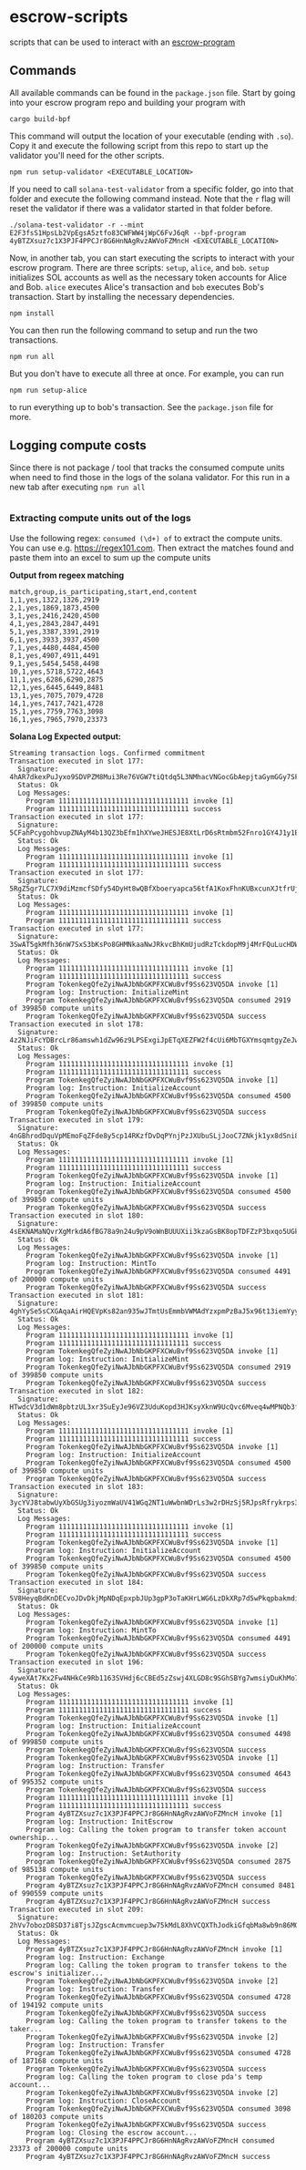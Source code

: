 # escrow-scripts

scripts that can be used to interact with an [escrow-program](https://github.com/paul-schaaf/solana-escrow)


## Commands

All available commands can be found in the `package.json` file. Start by going into your escrow program repo and building your program with
```
cargo build-bpf
```
This command will output the location of your executable (ending with `.so`). Copy it and execute the following script from this repo to start up the validator you'll need for the other scripts.
```
npm run setup-validator <EXECUTABLE_LOCATION>
```

If you need to call `solana-test-validator` from a specific folder, go into that folder and execute the following command instead. Note that the `r` flag will reset the validator if there was a validator started in that folder before.
```
./solana-test-validator -r --mint E2F3fsS1HpsLb2VpEgsA5ztfo83CWFWW4jWpC6FvJ6qR --bpf-program 4yBTZXsuz7c1X3PJF4PPCJr8G6HnNAgRvzAWVoFZMncH <EXECUTABLE_LOCATION>
```

Now, in another tab, you can start executing the scripts to interact with your escrow program. There are three scripts: `setup`, `alice`, and `bob`. `setup` initializes SOL accounts as well as the necessary token accounts for Alice and Bob. `alice` executes Alice's transaction and `bob` executes Bob's transaction. Start by installing the necessary dependencies.
```
npm install
```

You can then run the following command to setup and run the two transactions.
```
npm run all
```
But you don't have to execute all three at once. For example, you can run
```
npm run setup-alice
```
to run everything up to bob's transaction. See the `package.json` file for more.



## Logging compute costs
Since there is not package / tool that tracks the consumed compute units when need to find those in the logs of the solana validator.
For this run in a new tab after executing `npm run all`
```solana logs --url localhost
```

### Extracting compute units out of the logs
Use the following regex: `consumed (\d+) of` to extract the compute units.
You can use e.g. https://regex101.com. Then extract the matches found and paste them into an excel to sum up the compute units

**Output from regeex matching**
```
match,group,is_participating,start,end,content
1,1,yes,1322,1326,2919
2,1,yes,1869,1873,4500
3,1,yes,2416,2420,4500
4,1,yes,2843,2847,4491
5,1,yes,3387,3391,2919
6,1,yes,3933,3937,4500
7,1,yes,4480,4484,4500
8,1,yes,4907,4911,4491
9,1,yes,5454,5458,4498
10,1,yes,5718,5722,4643
11,1,yes,6286,6290,2875
12,1,yes,6445,6449,8481
13,1,yes,7075,7079,4728
14,1,yes,7417,7421,4728
15,1,yes,7759,7763,3098
16,1,yes,7965,7970,23373
```


**Solana Log Expected output:**

```
Streaming transaction logs. Confirmed commitment
Transaction executed in slot 177:
  Signature: 4hAR7dkexPuJyxo9SDVPZM8Mui3Re76VGW7tiQtdq5L3NMhacVNGocGbAepjtaGymGGy7SFwa3QZsAQaZuhp2ZGF
  Status: Ok
  Log Messages:
    Program 11111111111111111111111111111111 invoke [1]
    Program 11111111111111111111111111111111 success
Transaction executed in slot 177:
  Signature: 5CFahPcygohbvupZNAyM4b13QZ3bEfm1hXYweJHESJE8XtLrD6sRtmbm52Fnro1GY4J1y1EmsRHxCo6YQhQ5vybC
  Status: Ok
  Log Messages:
    Program 11111111111111111111111111111111 invoke [1]
    Program 11111111111111111111111111111111 success
Transaction executed in slot 177:
  Signature: 5RgZ5gr7LC7X9diMzmcfSDfy54DyHt8wQBfXboeryapca56tfA1KoxFhnKUBxcunXJtfrUj9Yt1vZGDbJkgBykzE
  Status: Ok
  Log Messages:
    Program 11111111111111111111111111111111 invoke [1]
    Program 11111111111111111111111111111111 success
Transaction executed in slot 177:
  Signature: 3SwAT5gkMfh36nW7SxS3bKsPo8GHMNkaaNwJRkvcBhKmUjudRzTckdopM9j4MrFQuLucHDWhgvhx11mBneudAZ3n
  Status: Ok
  Log Messages:
    Program 11111111111111111111111111111111 invoke [1]
    Program 11111111111111111111111111111111 success
    Program TokenkegQfeZyiNwAJbNbGKPFXCWuBvf9Ss623VQ5DA invoke [1]
    Program log: Instruction: InitializeMint
    Program TokenkegQfeZyiNwAJbNbGKPFXCWuBvf9Ss623VQ5DA consumed 2919 of 399850 compute units
    Program TokenkegQfeZyiNwAJbNbGKPFXCWuBvf9Ss623VQ5DA success
Transaction executed in slot 178:
  Signature: 4z2NJiFcYDBrcLr86amswh1dZw96z9LPSExgiJpETqXEZFW2f4cUi6MbTGXYmsqmtgyZeJw9QCVcNSUsjz2WJFb1
  Status: Ok
  Log Messages:
    Program 11111111111111111111111111111111 invoke [1]
    Program 11111111111111111111111111111111 success
    Program TokenkegQfeZyiNwAJbNbGKPFXCWuBvf9Ss623VQ5DA invoke [1]
    Program log: Instruction: InitializeAccount
    Program TokenkegQfeZyiNwAJbNbGKPFXCWuBvf9Ss623VQ5DA consumed 4500 of 399850 compute units
    Program TokenkegQfeZyiNwAJbNbGKPFXCWuBvf9Ss623VQ5DA success
Transaction executed in slot 179:
  Signature: 4nGBhrodDquVpMEmoFqZFde8y5cp14RKzfDvDqPYnjPzJXUbuSLjJooC7ZNkjk1yx8dSni8Q4XZJ8oTjfNnMv1U6
  Status: Ok
  Log Messages:
    Program 11111111111111111111111111111111 invoke [1]
    Program 11111111111111111111111111111111 success
    Program TokenkegQfeZyiNwAJbNbGKPFXCWuBvf9Ss623VQ5DA invoke [1]
    Program log: Instruction: InitializeAccount
    Program TokenkegQfeZyiNwAJbNbGKPFXCWuBvf9Ss623VQ5DA consumed 4500 of 399850 compute units
    Program TokenkegQfeZyiNwAJbNbGKPFXCWuBvf9Ss623VQ5DA success
Transaction executed in slot 180:
  Signature: 4sEKNAMaNQvrXgMrkdA6fBG78a9n24u9pV9oWnBUUUXii3kzaGsBK8opTDFZzP3bxqo5UGkR7ySySbMHq41Kvcug
  Status: Ok
  Log Messages:
    Program TokenkegQfeZyiNwAJbNbGKPFXCWuBvf9Ss623VQ5DA invoke [1]
    Program log: Instruction: MintTo
    Program TokenkegQfeZyiNwAJbNbGKPFXCWuBvf9Ss623VQ5DA consumed 4491 of 200000 compute units
    Program TokenkegQfeZyiNwAJbNbGKPFXCWuBvf9Ss623VQ5DA success
Transaction executed in slot 181:
  Signature: 4ghYySe5sCXGAqaAirHQEVpKs82an935wJTmtUsEmmbVWMAdYzxpmPzBaJ5x96t13iemYyyZNzJvAy76adHi5ERM
  Status: Ok
  Log Messages:
    Program 11111111111111111111111111111111 invoke [1]
    Program 11111111111111111111111111111111 success
    Program TokenkegQfeZyiNwAJbNbGKPFXCWuBvf9Ss623VQ5DA invoke [1]
    Program log: Instruction: InitializeMint
    Program TokenkegQfeZyiNwAJbNbGKPFXCWuBvf9Ss623VQ5DA consumed 2919 of 399850 compute units
    Program TokenkegQfeZyiNwAJbNbGKPFXCWuBvf9Ss623VQ5DA success
Transaction executed in slot 182:
  Signature: HTwdcV3d1dWm8pbtzUL3xr3SuEyJe96VZ3UduKopd3HJKsyXknW9UcQvc6Mveq4wMPNQb3fseaSYTT31PxRvMej
  Status: Ok
  Log Messages:
    Program 11111111111111111111111111111111 invoke [1]
    Program 11111111111111111111111111111111 success
    Program TokenkegQfeZyiNwAJbNbGKPFXCWuBvf9Ss623VQ5DA invoke [1]
    Program log: Instruction: InitializeAccount
    Program TokenkegQfeZyiNwAJbNbGKPFXCWuBvf9Ss623VQ5DA consumed 4500 of 399850 compute units
    Program TokenkegQfeZyiNwAJbNbGKPFXCWuBvf9Ss623VQ5DA success
Transaction executed in slot 183:
  Signature: 3ycYVJ8tabwUyXbGSUg3iyozmWaUV41WGq2NT1uWwbnWDrLs3w2rDHzSj5RJpsRfrykrps3spttizUq2N4RsTs7z
  Status: Ok
  Log Messages:
    Program 11111111111111111111111111111111 invoke [1]
    Program 11111111111111111111111111111111 success
    Program TokenkegQfeZyiNwAJbNbGKPFXCWuBvf9Ss623VQ5DA invoke [1]
    Program log: Instruction: InitializeAccount
    Program TokenkegQfeZyiNwAJbNbGKPFXCWuBvf9Ss623VQ5DA consumed 4500 of 399850 compute units
    Program TokenkegQfeZyiNwAJbNbGKPFXCWuBvf9Ss623VQ5DA success
Transaction executed in slot 184:
  Signature: 5V8HeyqBdKnDECvoJDvDkjMpNDqEpxpbJUp3gpP3oTaKHrLWG6LzDkXRp7d5wPkqpbakmdisyBdBa73q6keXdxG9
  Status: Ok
  Log Messages:
    Program TokenkegQfeZyiNwAJbNbGKPFXCWuBvf9Ss623VQ5DA invoke [1]
    Program log: Instruction: MintTo
    Program TokenkegQfeZyiNwAJbNbGKPFXCWuBvf9Ss623VQ5DA consumed 4491 of 200000 compute units
    Program TokenkegQfeZyiNwAJbNbGKPFXCWuBvf9Ss623VQ5DA success
Transaction executed in slot 196:
  Signature: 4yweXAt7Kx2Fw4NHkCe9Rb1163SVHdj6cCBEd5zZswj4XLGD8c9SGhSBYg7wmsiyDuKhMo7bRG3NBCJFbxUSWf5N
  Status: Ok
  Log Messages:
    Program 11111111111111111111111111111111 invoke [1]
    Program 11111111111111111111111111111111 success
    Program TokenkegQfeZyiNwAJbNbGKPFXCWuBvf9Ss623VQ5DA invoke [1]
    Program log: Instruction: InitializeAccount
    Program TokenkegQfeZyiNwAJbNbGKPFXCWuBvf9Ss623VQ5DA consumed 4498 of 999850 compute units
    Program TokenkegQfeZyiNwAJbNbGKPFXCWuBvf9Ss623VQ5DA success
    Program TokenkegQfeZyiNwAJbNbGKPFXCWuBvf9Ss623VQ5DA invoke [1]
    Program log: Instruction: Transfer
    Program TokenkegQfeZyiNwAJbNbGKPFXCWuBvf9Ss623VQ5DA consumed 4643 of 995352 compute units
    Program TokenkegQfeZyiNwAJbNbGKPFXCWuBvf9Ss623VQ5DA success
    Program 11111111111111111111111111111111 invoke [1]
    Program 11111111111111111111111111111111 success
    Program 4yBTZXsuz7c1X3PJF4PPCJr8G6HnNAgRvzAWVoFZMncH invoke [1]
    Program log: Instruction: InitEscrow
    Program log: Calling the token program to transfer token account ownership...
    Program TokenkegQfeZyiNwAJbNbGKPFXCWuBvf9Ss623VQ5DA invoke [2]
    Program log: Instruction: SetAuthority
    Program TokenkegQfeZyiNwAJbNbGKPFXCWuBvf9Ss623VQ5DA consumed 2875 of 985138 compute units
    Program TokenkegQfeZyiNwAJbNbGKPFXCWuBvf9Ss623VQ5DA success
    Program 4yBTZXsuz7c1X3PJF4PPCJr8G6HnNAgRvzAWVoFZMncH consumed 8481 of 990559 compute units
    Program 4yBTZXsuz7c1X3PJF4PPCJr8G6HnNAgRvzAWVoFZMncH success
Transaction executed in slot 209:
  Signature: 2hVv7obozD8SD37i8TjsJZgscAcmvmcuep3w75kMdL8XhVCQXThJodkiGfqbMa8wb9n86MGiGgssinNRyqvbnYFt
  Status: Ok
  Log Messages:
    Program 4yBTZXsuz7c1X3PJF4PPCJr8G6HnNAgRvzAWVoFZMncH invoke [1]
    Program log: Instruction: Exchange
    Program log: Calling the token program to transfer tokens to the escrow's initializer...
    Program TokenkegQfeZyiNwAJbNbGKPFXCWuBvf9Ss623VQ5DA invoke [2]
    Program log: Instruction: Transfer
    Program TokenkegQfeZyiNwAJbNbGKPFXCWuBvf9Ss623VQ5DA consumed 4728 of 194192 compute units
    Program TokenkegQfeZyiNwAJbNbGKPFXCWuBvf9Ss623VQ5DA success
    Program log: Calling the token program to transfer tokens to the taker...
    Program TokenkegQfeZyiNwAJbNbGKPFXCWuBvf9Ss623VQ5DA invoke [2]
    Program log: Instruction: Transfer
    Program TokenkegQfeZyiNwAJbNbGKPFXCWuBvf9Ss623VQ5DA consumed 4728 of 187168 compute units
    Program TokenkegQfeZyiNwAJbNbGKPFXCWuBvf9Ss623VQ5DA success
    Program log: Calling the token program to close pda's temp account...
    Program TokenkegQfeZyiNwAJbNbGKPFXCWuBvf9Ss623VQ5DA invoke [2]
    Program log: Instruction: CloseAccount
    Program TokenkegQfeZyiNwAJbNbGKPFXCWuBvf9Ss623VQ5DA consumed 3098 of 180203 compute units
    Program TokenkegQfeZyiNwAJbNbGKPFXCWuBvf9Ss623VQ5DA success
    Program log: Closing the escrow account...
    Program 4yBTZXsuz7c1X3PJF4PPCJr8G6HnNAgRvzAWVoFZMncH consumed 23373 of 200000 compute units
    Program 4yBTZXsuz7c1X3PJF4PPCJr8G6HnNAgRvzAWVoFZMncH success
```
